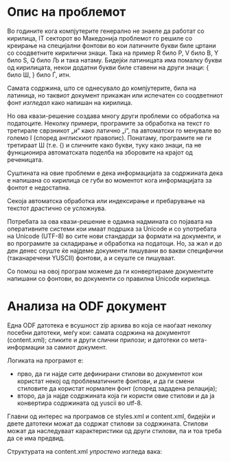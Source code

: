# Опис на проблемот

Во годините кога компјутерите генерално не знаеле да работат со кирилица,
IT секторот во Македонија проблемот го решиле со креирање на специјални
фонтови во кои латичните букви биле цртани со соодветните кирилични знаци.
Така на пример R било Р, V било В, Y било Ѕ, Q било Љ и така натаму. Бидејќи
латиницата има помалку букви од кирилицата, некои додатни букви биле ставени
на други знаци: { било Ш, } било Ѓ, итн.

Самата содржина, што се однесувало до компјутерите, била на латиница, но
таквиот документ прикажан или испечатен со соодветниот фонт *изгледал* како
напишан на кирилица.

Но ова квази-решение создава многу други проблеми со обработка на податоците.
Неколку примери, програмите за обработка на текст го третирале сврзникот „и“
како латично „i“, па автоматски го менувале во големо I (според англискиот
правопис). Понатаму, програмите не ги третираат Ш (т.е. {) и
сличните како букви, туку како знаци, па не функционира автоматската поделба
на зборовите на крајот од реченицата.

Суштината на овие проблеми е дека информацијата за содржината дека е напишана
со кирилица се губи во моментот кога информацијата за фонтот е недостапна.

Секоја автоматска обработка или индексирање и пребарување на текстот
драстично се усложнува.

Потребата за ова квази-решение е одамна надмината со појавата на оперативните
системи кои имаат подршка за Unicode и со употребата на Unicode (UTF-8) во сите
нови стандарди за формати на документи, и во програмите за складирање и обработка
на податоци. Но, за жал и до ден денес сеуште ќе најдеме документи пишувани
во вакви специфични (таканаречени YUSCII) фонтови, а и сеуште се пишуваат.

Со помош на овој програм можеме да ги конвертираме документите напишани со
фонтови, во документи со правилна Unicode кирилица.



# Анализа на ODF документ

Една ODF датотека е всушност zip архива во која се наоѓаат неколку посебни
датотеки, меѓу кои: самата содржина на документот (content.xml); сликите и
други слични прилози; и датотеки со мета-информации за самиот документ.

Логиката на програмот е:
- прво, да ги најде сите дефинирани стилови во документот кои користат некој
од проблематичните фонтови, и да ги смени стиловите да користат нормален фонт
(според зададена релација);
- второ, да ја најде содржината која ги користи овие стилови и да ја конвертира
содржината од yuscii во utf-8.

Главни од интерес на програмов се styles.xml и content.xml, бидејќи и двете
датотеки можат да содржат стилови за содржината. Стилови можат да наследуваат
карактеристики од други стилови, па и тоа треба да се има предвид.

Структурата на content.xml *упростено* изгледа вака:

  <document-content>
    <automatic-styles>
      <style name="P1">
         <text-properties font-name="MAC C Swiss">
      ...
      <style name="P2" parent-name="P1">
    </automatic-styles>
    <body>
     <text>
       <p style-name="P1">jas sum glupa kirilica</p>
       <p>јас сум ок кирилица <span "P1>glupa<span></p>
       ...
     </text>
    </body>
  </document-content>

http://en.wikipedia.org/wiki/OpenDocument_technical_specification


## Quick analysis code

    pretty_print = lambda el: lxml.etree.tostring(el, pretty_print=True)
    find = lxml.etree.XPath("//b")
    tree = lxml.etree.parse(io.BytesIO(xml))
    root = tree.getroot()
    nsmap = root.nsmap
    tree.xpath('.//style:font-face', namespaces=nsmap)
    tree.xpath('.//style:text-properties', namespaces=nsmap)

Some XPaths:
* //style:style[style:text-properties[@style:font-name|@style:font-name-complex]]
* /office:document-content/office:body/office:text



# Инсталација


```sh
$ pip install --user git+https://github.com/gdamjan/convertor.git#egg=convertor
$ .local/bin/convertor --help
usage: convertor [-h] [--convert FILE [FILE ...] | --webapp]

Convert ODF files from YUSCII to UTF-8. For each file `FILE.odt' will create a
converted `FILE-NEW.odt' in the same directory.

optional arguments:
  -h, --help            show this help message and exit
  --convert FILE [FILE ...]
                        file(s) to convert
  --webapp              run a demo web app
```

За демо web апликацијата, треба да се инсталира Werkzeug, што е можно и со:

```
$ pip install --user git+https://github.com/gdamjan/convertor.git#egg=convertor[web]
```
